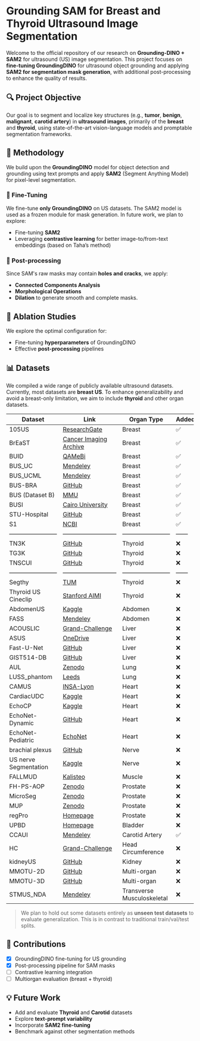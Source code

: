 # Grounding SAM for Breast and Thyroid Ultrasound Image Segmentation

Welcome to the official repository of our research on **Grounding-DINO + SAM2** for ultrasound (US) image segmentation. This project focuses on **fine-tuning GroundingDINO** for ultrasound object grounding and applying **SAM2 for segmentation mask generation**, with additional post-processing to enhance the quality of results.

## 🔍 Project Objective

Our goal is to segment and localize key structures (e.g., **tumor**, **benign**, **malignant**, **carotid artery**) in **ultrasound images**, primarily of the **breast** and **thyroid**, using state-of-the-art vision-language models and promptable segmentation frameworks.

## 🧪 Methodology

We build upon the **GroundingDINO** model for object detection and grounding using text prompts and apply **SAM2** (Segment Anything Model) for pixel-level segmentation.

### 🔧 Fine-Tuning

We fine-tune **only GroundingDINO** on US datasets. The SAM2 model is used as a frozen module for mask generation. In future work, we plan to explore:
- Fine-tuning **SAM2**
- Leveraging **contrastive learning** for better image-to/from-text embeddings (based on Taha’s method)

### 🔁 Post-processing

Since SAM's raw masks may contain **holes and cracks**, we apply:
- **Connected Components Analysis**
- **Morphological Operations**
- **Dilation**
to generate smooth and complete masks.

## 🧪 Ablation Studies

We explore the optimal configuration for:
- Fine-tuning **hyperparameters** of GroundingDINO
- Effective **post-processing** pipelines

## 📊 Datasets

We compiled a wide range of publicly available ultrasound datasets. Currently, most datasets are **breast US**. To enhance generalizability and avoid a breast-only limitation, we aim to include **thyroid** and other organ datasets.


| Dataset               | Link                                                                                                               | Organ Type         | Added |
|-----------------------|--------------------------------------------------------------------------------------------------------------------|--------------------|-------|
| 105US                 | [ResearchGate](https://www.researchgate.net/publication/329586355_100_2D_US_Images_and_Tumor_Segmentation_Masks)  | Breast             | ✅    |
| BrEaST                | [Cancer Imaging Archive](https://www.cancerimagingarchive.net/collection/breast-lesions-usg/)                     | Breast             | ✅    |
| BUID                  | [QAMeBi](https://qamebi.com/breast-ultrasound-images-database/)                                                   | Breast             | ✅    |
| BUS_UC                | [Mendeley](https://data.mendeley.com/datasets/3ksd7w7jkx/1)                                                       | Breast             | ✅    |
| BUS_UCML              | [Mendeley](https://data.mendeley.com/datasets/7fvgj4jsp7/1)                                                       | Breast             | ✅    |
| BUS-BRA               | [GitHub](https://github.com/wgomezf/BUS-BRA)                                                                      | Breast             | ✅    |
| BUS (Dataset B)       | [MMU](http://www2.docm.mmu.ac.uk/STAFF/M.Yap/dataset.php)                                                         | Breast             | ✅    |
| BUSI                  | [Cairo University](https://scholar.cu.edu.eg/?q=afahmy/pages/dataset)                                             | Breast             | ✅    |
| STU-Hospital          | [GitHub](https://github.com/xbhlk/STU-Hospital)                                                                   | Breast             | ✅    |
| S1                    | [NCBI](https://www.ncbi.nlm.nih.gov/pmc/articles/PMC8205136/)                                                     | Breast             | ✅    |
| ————————              | ————————— | ————————             | ——    |
| TN3K                  | [GitHub](https://github.com/openmedlab/Awesome-Medical-Dataset/blob/main/resources/TN3K.md)                       | Thyroid            | ❌    |
| TG3K                  | [GitHub](https://github.com/haifangong/TRFE-Net-for-thyroid-nodule-segmentation)                                  | Thyroid            | ❌    |
| TNSCUI                | [GitHub](https://github.com/openmedlab/Awesome-Medical-Dataset/blob/main/resources/TN-SCUI2020.md)                | Thyroid            | ❌    |
| ————————              | ————————— | ————————             | ——    |
| Segthy                | [TUM](https://www.cs.cit.tum.de/camp/publications/segthy-dataset/)                                                | Thyroid            | ❌    |
| Thyroid US Cineclip   | [Stanford AIMI](https://stanfordaimi.azurewebsites.net/datasets/a72f2b02-7b53-4c5d-963c-d7253220bfd5)             | Thyroid            | ❌    |
| AbdomenUS             | [Kaggle](https://www.kaggle.com/datasets/ignaciorlando/ussimandsegm)                                              | Abdomen            | ❌    |
| FASS                  | [Mendeley](https://data.mendeley.com/datasets/4gcpm9dsc3/1)                                                       | Abdomen            | ❌    |
| ACOUSLIC              | [Grand-Challenge](https://acouslic-ai.grand-challenge.org/overview-and-goals/)                                    | Liver              | ❌    |
| ASUS                  | [OneDrive](https://onedrive.live.com/?authkey=%21AMIrL6S1cSjlo1I&id=7230D4DEC6058018%2191725&cid=7230D4DEC6058018)| Liver              | ❌    |
| Fast-U-Net            | [GitHub](https://github.com/vahidashkani/Fast-U-Net)                                                              | Liver              | ❌    |
| GIST514-DB            | [GitHub](https://github.com/howardchina/query2)                                                                   | Liver              | ❌    |
| AUL                   | [Zenodo](https://zenodo.org/records/7272660)                                                                      | Lung               | ❌    |
| LUSS_phantom          | [Leeds](https://archive.researchdata.leeds.ac.uk/1263/)                                                           | Lung               | ❌    |
| CAMUS                 | [INSA-Lyon](https://humanheart-project.creatis.insa-lyon.fr/database/#collection/6373703d73e9f0047faa1bc8g)       | Heart              | ❌    |
| CardiacUDC            | [Kaggle](https://www.kaggle.com/datasets/xiaoweixumedicalai/cardiacudc-dataset)                                   | Heart              | ❌    |
| EchoCP                | [Kaggle](https://www.kaggle.com/datasets/xiaoweixumedicalai/echocp)                                               | Heart              | ❌    |
| EchoNet-Dynamic       | [GitHub](https://github.com/echonet/dynamic)                                                                      | Heart              | ❌    |
| EchoNet-Pediatric     | [EchoNet](https://echonet.github.io/pediatric)                                                                    | Heart              | ❌    |
| brachial plexus       | [GitHub](https://github.com/Regional-US/brachial_plexus)                                                          | Nerve              | ❌    |
| US nerve Segmentation | [Kaggle](https://www.kaggle.com/c/ultrasound-nerve-segmentation/data)                                             | Nerve              | ❌    |
| FALLMUD               | [Kalisteo](https://kalisteo.cea.fr/index.php/fallmud/#)                                                           | Muscle             | ❌    |
| FH-PS-AOP             | [Zenodo](https://zenodo.org/records/10829116)                                                                     | Prostate           | ❌    |
| MicroSeg              | [Zenodo](https://zenodo.org/records/10475293)                                                                     | Prostate           | ❌    |
| MUP                   | [Zenodo](https://zenodo.org/records/10475293)                                                                     | Prostate           | ❌    |
| regPro                | [Homepage](https://muregpro.github.io/data.html)                                                                  | Prostate           | ❌    |
| UPBD                  | [Homepage](https://ubpd.worldwidetracing.com:9443/)                                                               | Bladder            | ❌    |
| CCAUI                 | [Mendeley](https://data.mendeley.com/datasets/d4xt63mgjm/1)                                                       | Carotid Artery     | ✅    |
| HC                    | [Grand-Challenge](https://hc18.grand-challenge.org/)                                                              | Head Circumference | ❌    |
| kidneyUS              | [GitHub](https://github.com/rsingla92/kidneyUS)                                                                   | Kidney             | ❌    |
| MMOTU-2D              | [GitHub](https://github.com/cv516Buaa/MMOTU_DS2Net)                                                               | Multi-organ        | ❌    |
| MMOTU-3D              | [GitHub](https://github.com/cv516Buaa/MMOTU_DS2Net)                                                               | Multi-organ        | ❌    |
| STMUS_NDA             | [Mendeley](https://data.mendeley.com/datasets/3jykz7wz8d/1)                                                       | Transverse Musculoskeletal| ❌    |




> We plan to hold out some datasets entirely as **unseen test datasets** to evaluate generalization. This is in contrast to traditional train/val/test splits.

## 📌 Contributions

- [x] GroundingDINO fine-tuning for US grounding
- [x] Post-processing pipeline for SAM masks
- [ ] Contrastive learning integration
- [ ] Multiorgan evaluation (breast + thyroid)

## 💡 Future Work

- Add and evaluate **Thyroid** and **Carotid** datasets
- Explore **text-prompt variability**
- Incorporate **SAM2 fine-tuning**
- Benchmark against other segmentation methods
